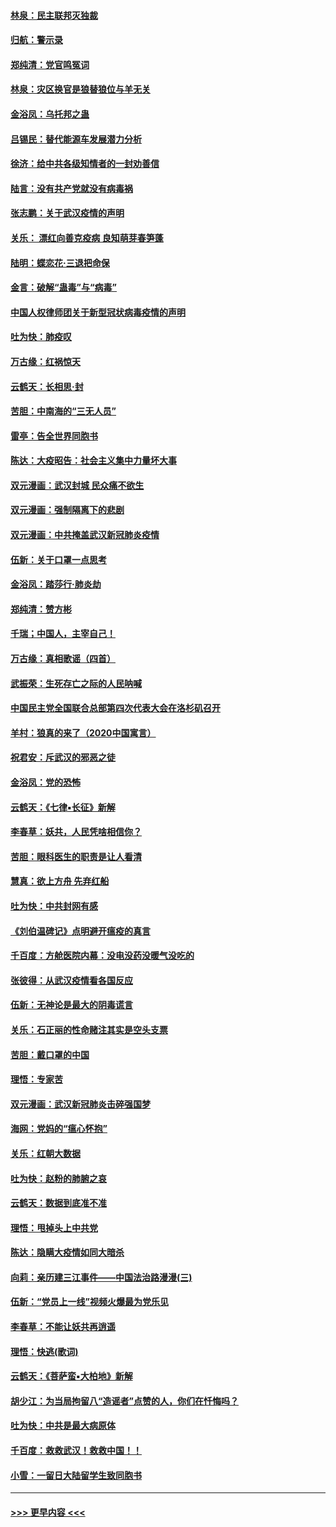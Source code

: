 #### [林泉：民主联邦灭独裁](../pages/nsc993/n11870998.md?t=02160133) 
#### [归航：警示录](../pages/nsc993/n11870963.md?t=02160133) 
#### [郑纯清：党官鸣冤词](../pages/nsc993/n11870938.md?t=02160133) 
#### [林泉：灾区换官是狼替狼位与羊无关](../pages/nsc993/n11870896.md?t=02160133) 
#### [金浴凤：乌托邦之蛊](../pages/nsc993/n11870879.md?t=02160133) 
#### [吕锡民：替代能源车发展潜力分析](../pages/nsc993/n11870656.md?t=02160133) 
#### [徐济：给中共各级知情者的一封劝善信](../pages/nsc993/n11868561.md?t=02160133) 
#### [陆言：没有共产党就没有病毒祸](../pages/nsc993/n11868232.md?t=02160133) 
#### [张志鹏：关于武汉疫情的声明](../pages/nsc993/n11867182.md?t=02160133) 
#### [关乐： 漂红向善克疫病 良知萌芽春笋蓬](../pages/nsc993/n11865710.md?t=02160133) 
#### [陆明：蝶恋花‧三退把命保](../pages/nsc993/n11865673.md?t=02160133) 
#### [金言：破解“蛊毒”与“病毒”](../pages/nsc993/n11864103.md?t=02160133) 
#### [中国人权律师团关于新型冠状病毒疫情的声明](../pages/nsc993/n11864249.md?t=02160133) 
#### [吐为快：肺疫叹](../pages/nsc993/n11864027.md?t=02160133) 
#### [万古缘：红祸惊天](../pages/nsc993/n11864079.md?t=02160133) 
#### [云鹤天：长相思‧封](../pages/nsc993/n11864006.md?t=02160133) 
#### [苦胆：中南海的“三无人员”](../pages/nsc993/n11862997.md?t=02160133) 
#### [雷亭：告全世界同胞书](../pages/nsc993/n11862572.md?t=02160133) 
#### [陈达：大疫昭告：社会主义集中力量坏大事](../pages/nsc993/n11859419.md?t=02160133) 
#### [双元漫画：武汉封城 民众痛不欲生](../pages/nsc993/n11859287.md?t=02160133) 
#### [双元漫画：强制隔离下的悲剧](../pages/nsc993/n11859244.md?t=02160133) 
#### [双元漫画：中共掩盖武汉新冠肺炎疫情](../pages/nsc993/n11858249.md?t=02160133) 
#### [伍新：关于口罩一点思考](../pages/nsc993/n11859195.md?t=02160133) 
#### [金浴凤：踏莎行‧肺炎劫](../pages/nsc993/n11858227.md?t=02160133) 
#### [郑纯清：赞方彬](../pages/nsc993/n11856803.md?t=02160133) 
#### [千瑞；中国人，主宰自己！](../pages/nsc993/n11856793.md?t=02160133) 
#### [万古缘：真相歌谣（四首）](../pages/nsc993/n11856263.md?t=02160133) 
#### [武振荣：生死存亡之际的人民呐喊](../pages/nsc993/n11856256.md?t=02160133) 
#### [中国民主党全国联合总部第四次代表大会在洛杉矶召开](../pages/nsc993/n11856344.md?t=02160133) 
#### [羊村：狼真的来了（2020中国寓言）](../pages/nsc993/n11856229.md?t=02160133) 
#### [祝君安：斥武汉的邪恶之徒](../pages/nsc993/n11855861.md?t=02160133) 
#### [金浴凤：党的恐怖](../pages/nsc993/n11855849.md?t=02160133) 
#### [云鹤天：《七律▪长征》新解](../pages/nsc993/n11855479.md?t=02160133) 
#### [李春草：妖共，人民凭啥相信你？](../pages/nsc993/n11855196.md?t=02160133) 
#### [苦胆：眼科医生的职责是让人看清](../pages/nsc993/n11853840.md?t=02160133) 
#### [慧真：欲上方舟 先弃红船](../pages/nsc993/n11853483.md?t=02160133) 
#### [吐为快：中共封网有感](../pages/nsc993/n11852575.md?t=02160133) 
#### [《刘伯温碑记》点明避开瘟疫的真言](../pages/nsc993/n11852128.md?t=02160133) 
#### [千百度：方舱医院内幕：没电没药没暖气没吃的](../pages/nsc993/n11850211.md?t=02160133) 
#### [张彼得：从武汉疫情看各国反应](../pages/nsc993/n11850102.md?t=02160133) 
#### [伍新：无神论是最大的阴毒谎言](../pages/nsc993/n11846129.md?t=02160133) 
#### [关乐：石正丽的性命赌注其实是空头支票](../pages/nsc993/n11846109.md?t=02160133) 
#### [苦胆：戴口罩的中国](../pages/nsc993/n11845576.md?t=02160133) 
#### [理悟：专家苦](../pages/nsc993/n11845564.md?t=02160133) 
#### [双元漫画：武汉新冠肺炎击碎强国梦](../pages/nsc993/n11843320.md?t=02160133) 
#### [海网：党妈的“瘟心怀抱”](../pages/nsc993/n11840740.md?t=02160133) 
#### [关乐：红朝大数据](../pages/nsc993/n11840675.md?t=02160133) 
#### [吐为快：赵粉的肺腑之哀](../pages/nsc993/n11840618.md?t=02160133) 
#### [云鹤天：数据到底准不准](../pages/nsc993/n11840325.md?t=02160133) 
#### [理悟：甩掉头上中共党](../pages/nsc993/n11838826.md?t=02160133) 
#### [陈达：隐瞒大疫情如同大暗杀](../pages/nsc993/n11838771.md?t=02160133) 
#### [向莉：亲历建三江事件——中国法治路漫漫(三)](../pages/nsc993/n11831825.md?t=02160133) 
#### [伍新：“党员上一线”视频火爆最为党乐见](../pages/nsc993/n11838200.md?t=02160133) 
#### [李春草：不能让妖共再逍遥](../pages/nsc993/n11838102.md?t=02160133) 
#### [理悟：快逃(歌词)](../pages/nsc993/n11838083.md?t=02160133) 
#### [云鹤天：《菩萨蛮▪大柏地》新解](../pages/nsc993/n11838059.md?t=02160133) 
#### [胡少江：为当局拘留八“造谣者”点赞的人，你们在忏悔吗？](../pages/nsc993/n11836801.md?t=02160133) 
#### [吐为快：中共是最大病原体](../pages/nsc993/n11836748.md?t=02160133) 
#### [千百度：救救武汉！救救中国！！](../pages/nsc993/n11836145.md?t=02160133) 
#### [小雪：一留日大陆留学生致同胞书](../pages/nsc993/n11834624.md?t=02160133) 

----
#### [ >>> 更早内容 <<< ](../indexes/nsc993-earlier.md)
